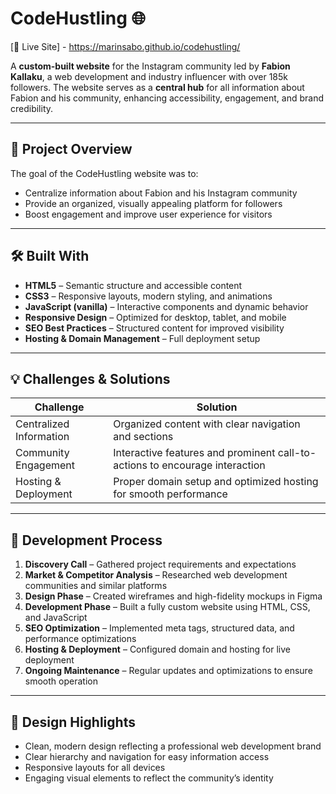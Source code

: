 # CodeHustling 🌐  
[🔗 Live Site] - https://marinsabo.github.io/codehustling/

A **custom-built website** for the Instagram community led by **Fabion Kallaku**, a web development and industry influencer with over 185k followers. The website serves as a **central hub** for all information about Fabion and his community, enhancing accessibility, engagement, and brand credibility.

---

## 🎯 Project Overview  
The goal of the CodeHustling website was to:  
- Centralize information about Fabion and his Instagram community  
- Provide an organized, visually appealing platform for followers  
- Boost engagement and improve user experience for visitors

---

## 🛠 Built With  
- **HTML5** – Semantic structure and accessible content  
- **CSS3** – Responsive layouts, modern styling, and animations  
- **JavaScript (vanilla)** – Interactive components and dynamic behavior  
- **Responsive Design** – Optimized for desktop, tablet, and mobile  
- **SEO Best Practices** – Structured content for improved visibility  
- **Hosting & Domain Management** – Full deployment setup  

---

## 💡 Challenges & Solutions  

| Challenge | Solution |
|-----------|---------|
| Centralized Information | Organized content with clear navigation and sections |
| Community Engagement | Interactive features and prominent call-to-actions to encourage interaction |
| Hosting & Deployment | Proper domain setup and optimized hosting for smooth performance |

---

## 🚀 Development Process  
1. **Discovery Call** – Gathered project requirements and expectations  
2. **Market & Competitor Analysis** – Researched web development communities and similar platforms  
3. **Design Phase** – Created wireframes and high-fidelity mockups in Figma  
4. **Development Phase** – Built a fully custom website using HTML, CSS, and JavaScript  
5. **SEO Optimization** – Implemented meta tags, structured data, and performance optimizations  
6. **Hosting & Deployment** – Configured domain and hosting for live deployment  
7. **Ongoing Maintenance** – Regular updates and optimizations to ensure smooth operation

---

## 🎨 Design Highlights  
- Clean, modern design reflecting a professional web development brand  
- Clear hierarchy and navigation for easy information access  
- Responsive layouts for all devices  
- Engaging visual elements to reflect the community’s identity  
